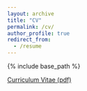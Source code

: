 ```yaml
---
layout: archive
title: "CV"
permalink: /cv/
author_profile: true
redirect_from:
  - /resume
---
```



{% include base_path %}

[Curriculum Vitae (pdf)](https://alisonpei.github.io/files/Alison_Pei_CV.pdf)
